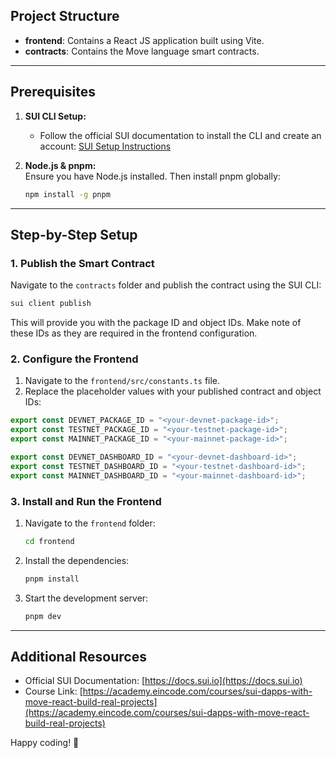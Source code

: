## Project Structure

- **frontend**: Contains a React JS application built using Vite.
- **contracts**: Contains the Move language smart contracts.

---

## Prerequisites

1. **SUI CLI Setup:**  
   - Follow the official SUI documentation to install the CLI and create an account: [SUI Setup Instructions](https://docs.sui.io/guides/developer/getting-started/sui-install)

2. **Node.js & pnpm:**  
   Ensure you have Node.js installed. Then install pnpm globally:

   ```bash
   npm install -g pnpm
   ```

---

## Step-by-Step Setup

### 1. Publish the Smart Contract

Navigate to the `contracts` folder and publish the contract using the SUI CLI:

```bash
sui client publish
```

This will provide you with the package ID and object IDs. Make note of these IDs as they are required in the frontend configuration.

### 2. Configure the Frontend

1. Navigate to the `frontend/src/constants.ts` file.
2. Replace the placeholder values with your published contract and object IDs:

```typescript
export const DEVNET_PACKAGE_ID = "<your-devnet-package-id>";
export const TESTNET_PACKAGE_ID = "<your-testnet-package-id>";
export const MAINNET_PACKAGE_ID = "<your-mainnet-package-id>";

export const DEVNET_DASHBOARD_ID = "<your-devnet-dashboard-id>";
export const TESTNET_DASHBOARD_ID = "<your-testnet-dashboard-id>";
export const MAINNET_DASHBOARD_ID = "<your-mainnet-dashboard-id>";
```

### 3. Install and Run the Frontend

1. Navigate to the `frontend` folder:

   ```bash
   cd frontend
   ```

2. Install the dependencies:

   ```bash
   pnpm install
   ```

3. Start the development server:

   ```bash
   pnpm dev
   ```

---

## Additional Resources

- Official SUI Documentation: [https://docs.sui.io](https://docs.sui.io)
- Course Link: [https://academy.eincode.com/courses/sui-dapps-with-move-react-build-real-projects](https://academy.eincode.com/courses/sui-dapps-with-move-react-build-real-projects)

Happy coding! 🚀
